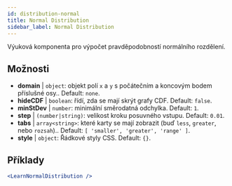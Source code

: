 ```yaml
---
id: distribution-normal
title: Normal Distribution
sidebar_label: Normal Distribution
---
```


Výuková komponenta pro výpočet pravděpodobností normálního rozdělení.

## Možnosti

* __domain__ | `object`: objekt polí `x` a `y` s počátečním a koncovým bodem příslušné osy.. Default: `none`.
* __hideCDF__ | `boolean`: řídí, zda se mají skrýt grafy CDF. Default: `false`.
* __minStDev__ | `number`: minimální směrodatná odchylka. Default: `1`.
* __step__ | `(number|string)`: velikost kroku posuvného vstupu. Default: `0.01`.
* __tabs__ | `array<string>`: které karty se mají zobrazit (buď `less`, `greater`, nebo `rozsah`).. Default: `[
  'smaller',
  'greater',
  'range'
]`.
* __style__ | `object`: Řádkové styly CSS. Default: `{}`.


## Příklady

```jsx live
<LearnNormalDistribution />
```


